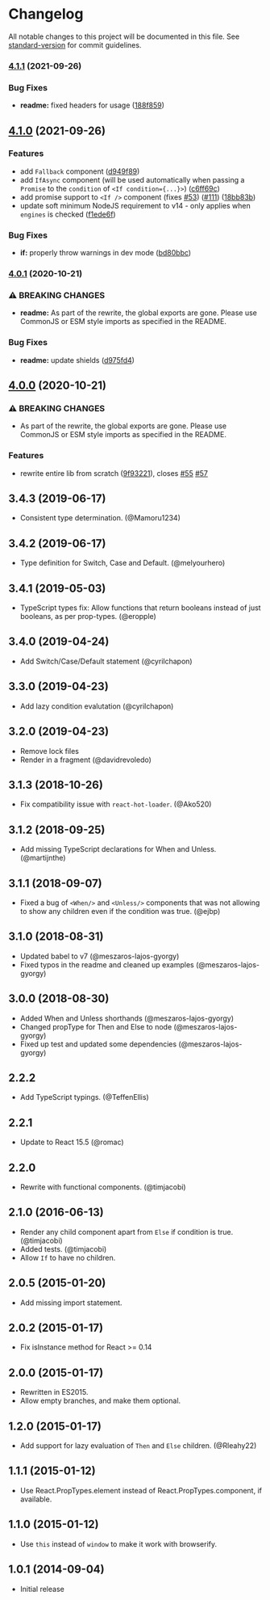 # Changelog

All notable changes to this project will be documented in this file. See [standard-version](https://github.com/conventional-changelog/standard-version) for commit guidelines.

### [4.1.1](https://github.com/romac/react-if/compare/v4.1.0...v4.1.1) (2021-09-26)

### Bug Fixes

- **readme:** fixed headers for usage ([188f859](https://github.com/romac/react-if/commit/188f8595072a9d966503dd9577a966752c5aa250))

## [4.1.0](https://github.com/romac/react-if/compare/v4.0.1...v4.1.0) (2021-09-26)

### Features

- add `Fallback` component ([d949f89](https://github.com/romac/react-if/commit/d949f89ae4e50af23a1560118a222ad576c4af41))
- add `IfAsync` component (will be used automatically when passing a `Promise` to the `condition` of `<If condition={...}>`) ([c6ff69c](https://github.com/romac/react-if/commit/c6ff69c2a7ab732dcafa473e9449d9ce2bba150e))
- add promise support to `<If />` component (fixes [#53](https://github.com/romac/react-if/issues/53)) ([#111](https://github.com/romac/react-if/issues/111)) ([18bb83b](https://github.com/romac/react-if/commit/18bb83bf1c2effb7db5c2d8b98dc15ca19ba64b5))
- update soft minimum NodeJS requirement to v14 - only applies when `engines` is checked ([f1ede6f](https://github.com/romac/react-if/commit/f1ede6fb9cc898ef22a00be7be1791fc53d90730))

### Bug Fixes

- **if:** properly throw warnings in dev mode ([bd80bbc](https://github.com/romac/react-if/commit/bd80bbc035ab8d9aec7345d5333d6e1caefd6d3d))

### [4.0.1](https://github.com/romac/react-if/compare/v4.0.0...v4.0.1) (2020-10-21)

### ⚠ BREAKING CHANGES

- **readme:** As part of the rewrite, the global exports are gone.
  Please use CommonJS or ESM style imports as specified in the README.

### Bug Fixes

- **readme:** update shields ([d975fd4](https://github.com/romac/react-if/commit/d975fd44b737caff913725905abe316a02097236))

## [4.0.0](https://github.com/romac/react-if/compare/v3.4.3...v4.0.0) (2020-10-21)

### ⚠ BREAKING CHANGES

- As part of the rewrite, the global exports are gone. Please use CommonJS or ESM
  style imports as specified in the README.

### Features

- rewrite entire lib from scratch ([9f93221](https://github.com/romac/react-if/commit/9f93221999e23bc39db98575aa72e245935ccb6d)), closes [#55](https://github.com/romac/react-if/issues/55) [#57](https://github.com/romac/react-if/issues/57)

## 3.4.3 (2019-06-17)

- Consistent type determination. (@Mamoru1234)

## 3.4.2 (2019-06-17)

- Type definition for Switch, Case and Default. (@melyourhero)

## 3.4.1 (2019-05-03)

- TypeScript types fix: Allow functions that return booleans instead of just booleans, as per prop-types. (@eropple)

## 3.4.0 (2019-04-24)

- Add Switch/Case/Default statement (@cyrilchapon)

## 3.3.0 (2019-04-23)

- Add lazy condition evalutation (@cyrilchapon)

## 3.2.0 (2019-04-23)

- Remove lock files
- Render in a fragment (@davidrevoledo)

## 3.1.3 (2018-10-26)

- Fix compatibility issue with `react-hot-loader`. (@Ako520)

## 3.1.2 (2018-09-25)

- Add missing TypeScript declarations for When and Unless. (@martijnthe)

## 3.1.1 (2018-09-07)

- Fixed a bug of `<When/>` and `<Unless/>` components that was not allowing to show any children even if the condition was true. (@ejbp)

## 3.1.0 (2018-08-31)

- Updated babel to v7 (@meszaros-lajos-gyorgy)
- Fixed typos in the readme and cleaned up examples (@meszaros-lajos-gyorgy)

## 3.0.0 (2018-08-30)

- Added When and Unless shorthands (@meszaros-lajos-gyorgy)
- Changed propType for Then and Else to node (@meszaros-lajos-gyorgy)
- Fixed up test and updated some dependencies (@meszaros-lajos-gyorgy)

## 2.2.2

- Add TypeScript typings. (@TeffenEllis)

## 2.2.1

- Update to React 15.5 (@romac)

## 2.2.0

- Rewrite with functional components. (@timjacobi)

## 2.1.0 (2016-06-13)

- Render any child component apart from `Else` if condition is true. (@timjacobi)
- Added tests. (@timjacobi)
- Allow `If` to have no children.

## 2.0.5 (2015-01-20)

- Add missing import statement.

## 2.0.2 (2015-01-17)

- Fix isInstance method for React >= 0.14

## 2.0.0 (2015-01-17)

- Rewritten in ES2015.
- Allow empty branches, and make them optional.

## 1.2.0 (2015-01-17)

- Add support for lazy evaluation of `Then` and `Else` children. (@Rleahy22)

## 1.1.1 (2015-01-12)

- Use React.PropTypes.element instead of React.PropTypes.component, if available.

## 1.1.0 (2015-01-12)

- Use `this` instead of `window` to make it work with browserify.

## 1.0.1 (2014-09-04)

- Initial release
